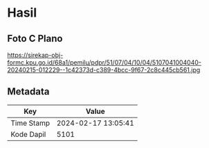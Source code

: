 # Hasil

## Foto C Plano

https://sirekap-obj-formc.kpu.go.id/68a1/pemilu/pdpr/51/07/04/10/04/5107041004040-20240215-012229--1c42373d-c389-4bcc-9f67-2c8c445cb561.jpg


## Metadata

| Key        | Value               |
| ---------- | ------------------- |
| Time Stamp | 2024-02-17 13:05:41 |
| Kode Dapil | 5101                |



